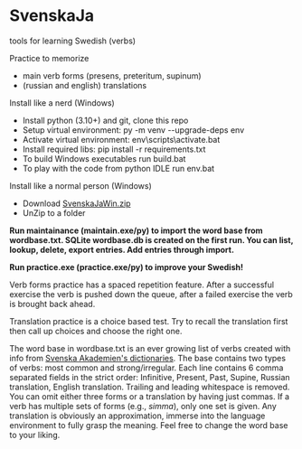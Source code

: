 # SvenskaJa
tools for learning Swedish (verbs)

Practice to memorize
* main verb forms (presens, preteritum, supinum)
* (russian and english) translations

Install like a nerd (Windows)
* Install python (3.10+) and git, clone this repo
* Setup virtual environment: py -m venv --upgrade-deps env
* Activate virtual environment: env\scripts\activate.bat
* Install required libs: pip install -r requirements.txt
* To build Windows executables run build.bat
* To play with the code from python IDLE run env.bat

Install like a normal person (Windows)
* Download [SvenskaJaWin.zip](https://github.com/ilya112358/SvenskaJa/blob/main/executable/SvenskaJaWin.zip)
* UnZip to a folder

**Run maintainance (maintain.exe/py) to import the word base from wordbase.txt. SQLite wordbase.db is created on the first run. You can list, lookup, delete, export entries. Add entries through import.**

**Run practice.exe (practice.exe/py) to improve your Swedish!**

Verb forms practice has a spaced repetition feature. After a successful exercise the verb is pushed down the queue, after a failed exercise the verb is brought back ahead.

Translation practice is a choice based test. Try to recall the translation first then call up choices and choose the right one.

The word base in wordbase.txt is an ever growing list of verbs created with info from [Svenska Akademien's dictionaries](https://svenska.se/). The base contains two types of verbs: most common and strong/irregular. Each line contains 6 comma separated fields in the strict order: Infinitive, Present, Past, Supine, Russian translation, English translation. Trailing and leading whitespace is removed. You can omit either three forms or a translation by having just commas. If a verb has multiple sets of forms (e.g., *simma*), only one set is given. Any translation is obviously an approximation, immerse into the language environment to fully grasp the meaning. Feel free to change the word base to your liking.
